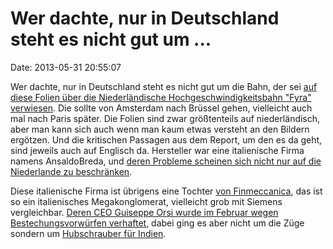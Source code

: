 Wer dachte, nur in Deutschland steht es nicht gut um \...
=========================================================

Date: 2013-05-31 20:55:07

Wer dachte, nur in Deutschland steht es nicht gut um die Bahn, der sei
[auf diese Folien über die Niederländische Hochgeschwindigkeitsbahn
\"Fyra\"
verwiesen](http://media.rtl.nl/media/financien/rtlz/2013/NMBS-fyra.pdf).
Die sollte von Amsterdam nach Brüssel gehen, vielleicht auch mal nach
Paris später. Die Folien sind zwar größtenteils auf niederländisch, aber
man kann sich auch wenn man kaum etwas versteht an den Bildern ergötzen.
Und die kritischen Passagen aus dem Report, um den es da geht, sind
jeweils auch auf Englisch da. Hersteller war eine italienische Firma
namens AnsaldoBreda, und [deren Probleme scheinen sich nicht nur auf die
Niederlande zu
beschränken](http://en.wikipedia.org/wiki/AnsaldoBreda#Controversies).

Diese italienische Firma ist übrigens eine Tochter [von
Finmeccanica](http://en.wikipedia.org/wiki/Finmeccanica#Organization),
das ist so ein italienisches Megakonglomerat, vielleicht grob mit
Siemens vergleichbar. [Deren CEO Guiseppe Orsi wurde im Februar wegen
Bestechungsvorwürfen
verhaftet](http://en.wikipedia.org/wiki/Giuseppe_Orsi), dabei ging es
aber nicht um die Züge sondern um [Hubschrauber für
Indien](http://en.wikipedia.org/wiki/Indian_Chopper_deal_scam).
